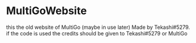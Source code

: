 # MultiGoWebsite
this the old website of MultiGo (maybe  in use later)
Made by Tekashi#5279. 
if the code is used the credits should be given to Tekashi#5279 or MultiGo 
